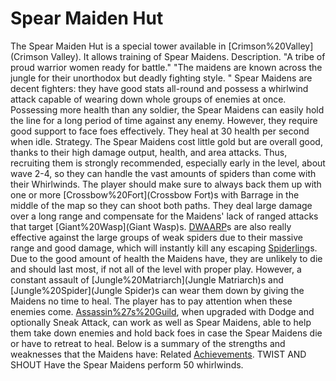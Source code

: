 # Spear Maiden Hut

The Spear Maiden Hut is a special tower available in [Crimson%20Valley](Crimson Valley). It allows training of Spear Maidens.
Description.
"A tribe of proud warrior women ready for battle." 
"The maidens are known across the jungle for their unorthodox but deadly fighting style. "
Spear Maidens are decent fighters: they have good stats all-round and possess a whirlwind attack capable of wearing down whole groups of enemies at once. Possessing more health than any soldier, the Spear Maidens can easily hold the line for a long period of time against any enemy. However, they require good support to face foes effectively.
They heal at 30 health per second when idle.
Strategy.
The Spear Maidens cost little gold but are overall good, thanks to their high damage output, health, and area attacks. Thus, recruiting them is strongly recommended, especially early in the level, about wave 2-4, so they can handle the vast amounts of spiders than come with their Whirlwinds. The player should make sure to always back them up with one or more [Crossbow%20Fort](Crossbow Fort)s with Barrage in the middle of the map so they can shoot both paths. They deal large damage over a long range and compensate for the Maidens' lack of ranged attacks that target [Giant%20Wasp](Giant Wasp)s. [DWAARP](DWAARP)s are also really effective against the large groups of weak spiders due to their massive range and good damage, which will instantly kill any escaping [Spiderling](Spiderling)s.
Due to the good amount of health the Maidens have, they are unlikely to die and should last most, if not all of the level with proper play. However, a constant assault of [Jungle%20Matriarch](Jungle Matriarch)s and [Jungle%20Spider](Jungle Spider)s can wear them down by giving the Maidens no time to heal. The player has to pay attention when these enemies come. [Assassin%27s%20Guild](Assassins), when upgraded with Dodge and optionally Sneak Attack, can work as well as Spear Maidens, able to help them take down enemies and hold back foes in case the Spear Maidens die or have to retreat to heal.
Below is a summary of the strengths and weaknesses that the Maidens have:
Related [Achievements](Achievements).
TWIST AND SHOUT Have the Spear Maidens perform 50 whirlwinds.